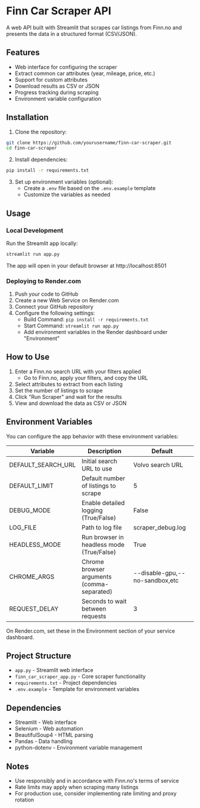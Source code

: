 # Finn Car Scraper API

A web API built with Streamlit that scrapes car listings from Finn.no and presents the data in a structured format (CSV/JSON).

## Features

- Web interface for configuring the scraper
- Extract common car attributes (year, mileage, price, etc.)
- Support for custom attributes
- Download results as CSV or JSON
- Progress tracking during scraping
- Environment variable configuration

## Installation

1. Clone the repository:
```bash
git clone https://github.com/yourusername/finn-car-scraper.git
cd finn-car-scraper
```

2. Install dependencies:
```bash
pip install -r requirements.txt
```

3. Set up environment variables (optional):
   - Create a `.env` file based on the `.env.example` template
   - Customize the variables as needed

## Usage

### Local Development

Run the Streamlit app locally:
```bash
streamlit run app.py
```

The app will open in your default browser at http://localhost:8501

### Deploying to Render.com

1. Push your code to GitHub
2. Create a new Web Service on Render.com
3. Connect your GitHub repository
4. Configure the following settings:
   - Build Command: `pip install -r requirements.txt`
   - Start Command: `streamlit run app.py`
   - Add environment variables in the Render dashboard under "Environment"

## How to Use

1. Enter a Finn.no search URL with your filters applied
   - Go to Finn.no, apply your filters, and copy the URL
2. Select attributes to extract from each listing
3. Set the number of listings to scrape
4. Click "Run Scraper" and wait for the results
5. View and download the data as CSV or JSON

## Environment Variables

You can configure the app behavior with these environment variables:

| Variable | Description | Default |
|----------|-------------|---------|
| DEFAULT_SEARCH_URL | Initial search URL to use | Volvo search URL |
| DEFAULT_LIMIT | Default number of listings to scrape | 5 |
| DEBUG_MODE | Enable detailed logging (True/False) | False |
| LOG_FILE | Path to log file | scraper_debug.log |
| HEADLESS_MODE | Run browser in headless mode (True/False) | True |
| CHROME_ARGS | Chrome browser arguments (comma-separated) | --disable-gpu,--no-sandbox,etc |
| REQUEST_DELAY | Seconds to wait between requests | 3 |

On Render.com, set these in the Environment section of your service dashboard.

## Project Structure

- `app.py` - Streamlit web interface
- `finn_car_scraper_app.py` - Core scraper functionality
- `requirements.txt` - Project dependencies
- `.env.example` - Template for environment variables

## Dependencies

- Streamlit - Web interface
- Selenium - Web automation
- BeautifulSoup4 - HTML parsing
- Pandas - Data handling
- python-dotenv - Environment variable management

## Notes

- Use responsibly and in accordance with Finn.no's terms of service
- Rate limits may apply when scraping many listings
- For production use, consider implementing rate limiting and proxy rotation